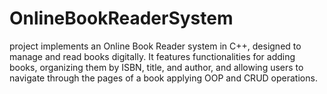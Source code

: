 # OnlineBookReaderSystem
project implements an Online Book Reader system in C++, designed to manage and read books digitally. It features functionalities for adding books, organizing them by ISBN, title, and author, and allowing users to navigate through the pages of a book applying OOP and CRUD operations.
